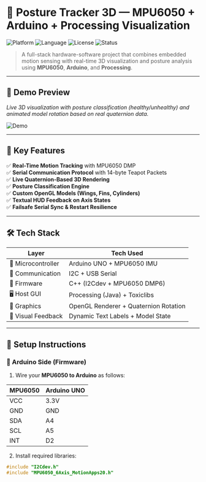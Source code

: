 # 🚀 Posture Tracker 3D — MPU6050 + Arduino + Processing Visualization

![Platform](https://img.shields.io/badge/platform-Arduino%20%7C%20Processing-blue.svg)
![Language](https://img.shields.io/badge/language-C++%20%7C%20Java-orange)
![License](https://img.shields.io/badge/license-MIT-green)
![Status](https://img.shields.io/badge/status-Completed-brightgreen)

> A full-stack hardware-software project that combines embedded motion sensing with real-time 3D visualization and posture analysis using **MPU6050**, **Arduino**, and **Processing**.

---

## 📸 Demo Preview

*Live 3D visualization with posture classification (healthy/unhealthy) and animated model rotation based on real quaternion data.*

![Demo](assets/demo.gif)

---

## 🧠 Key Features

✅ **Real-Time Motion Tracking** with MPU6050 DMP  
✅ **Serial Communication Protocol** with 14-byte Teapot Packets  
✅ **Live Quaternion-Based 3D Rendering**  
✅ **Posture Classification Engine**  
✅ **Custom OpenGL Models (Wings, Fins, Cylinders)**  
✅ **Textual HUD Feedback on Axis States**  
✅ **Failsafe Serial Sync & Restart Resilience**

---

## 🛠️ Tech Stack

| Layer             | Tech Used                             |
|-------------------|----------------------------------------|
| 👾 Microcontroller | Arduino UNO + MPU6050 IMU             |
| 🔌 Communication   | I2C + USB Serial                      |
| 🧠 Firmware        | C++ (I2Cdev + MPU6050 DMP6)           |
| 🖥️ Host GUI        | Processing (Java) + Toxiclibs         |
| 📐 Graphics        | OpenGL Renderer + Quaternion Rotation |
| 📝 Visual Feedback | Dynamic Text Labels + Model State     |

---

## 🧰 Setup Instructions

### 🔧 Arduino Side (Firmware)

1. Wire your **MPU6050 to Arduino** as follows:

| MPU6050 | Arduino UNO |
|---------|-------------|
| VCC     | 3.3V        |
| GND     | GND         |
| SDA     | A4          |
| SCL     | A5          |
| INT     | D2          |

2. Install required libraries:

```cpp
#include "I2Cdev.h"
#include "MPU6050_6Axis_MotionApps20.h"
